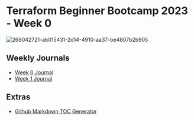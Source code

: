 # Terraform Beginner Bootcamp 2023 - Week 0

![268042721-ab015431-2d14-4910-aa37-be4807b2b905](https://github.com/dev-mihai/terraform-beginner-bootcamp-2023/assets/94150455/ceab3a07-bce9-4932-b649-df9f8a72210a)


## Weekly Journals
- [Week 0 Journal](journal/week0.md)
- [Week 1 Journal](journal/week1.md)

## Extras
- [Github Markdown TOC Generator](https://ecotrust-canada.github.io/markdown-toc/)
